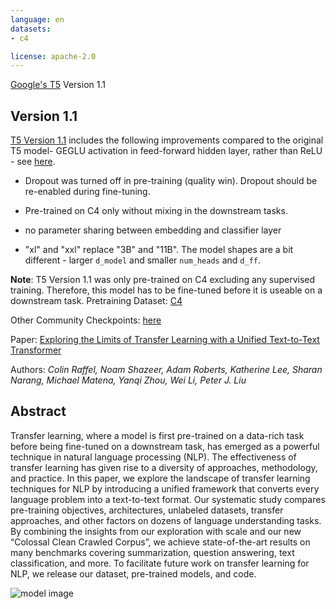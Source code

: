 ```yaml
---
language: en
datasets:
- c4

license: apache-2.0
---
```


[Google's T5](https://ai.googleblog.com/2020/02/exploring-transfer-learning-with-t5.html) Version 1.1


## Version 1.1

[T5 Version 1.1](https://github.com/google-research/text-to-text-transfer-transformer/blob/master/released_checkpoints.md#t511) includes the following improvements compared to the original T5 model- GEGLU activation in feed-forward hidden layer, rather than ReLU - see [here](https://arxiv.org/abs/2002.05202).

- Dropout was turned off in pre-training (quality win). Dropout should be re-enabled during fine-tuning.

- Pre-trained on C4 only without mixing in the downstream tasks.

- no parameter sharing between embedding and classifier layer

- "xl" and "xxl" replace "3B" and "11B". The model shapes are a bit different - larger `d_model` and smaller `num_heads` and `d_ff`.

**Note**: T5 Version 1.1 was only pre-trained on C4 excluding any supervised training. Therefore, this model has to be fine-tuned before it is useable on a downstream task.
Pretraining Dataset: [C4](https://huggingface.co/datasets/c4)

Other Community Checkpoints: [here](https://huggingface.co/models?search=t5-v1_1)

Paper: [Exploring the Limits of Transfer Learning with a Unified Text-to-Text Transformer](https://arxiv.org/pdf/1910.10683.pdf)

Authors: *Colin Raffel, Noam Shazeer, Adam Roberts, Katherine Lee, Sharan Narang, Michael Matena, Yanqi Zhou, Wei Li, Peter J. Liu* 


## Abstract

Transfer learning, where a model is first pre-trained on a data-rich task before being fine-tuned on a downstream task, has emerged as a powerful technique in natural language processing (NLP). The effectiveness of transfer learning has given rise to a diversity of approaches, methodology, and practice. In this paper, we explore the landscape of transfer learning techniques for NLP by introducing a unified framework that converts every language problem into a text-to-text format. Our systematic study compares pre-training objectives, architectures, unlabeled datasets, transfer approaches, and other factors on dozens of language understanding tasks. By combining the insights from our exploration with scale and our new “Colossal Clean Crawled Corpus”, we achieve state-of-the-art results on many benchmarks covering summarization, question answering, text classification, and more. To facilitate future work on transfer learning for NLP, we release our dataset, pre-trained models, and code.

![model image](https://camo.githubusercontent.com/623b4dea0b653f2ad3f36c71ebfe749a677ac0a1/68747470733a2f2f6d69726f2e6d656469756d2e636f6d2f6d61782f343030362f312a44304a31674e51663876727255704b657944387750412e706e67)